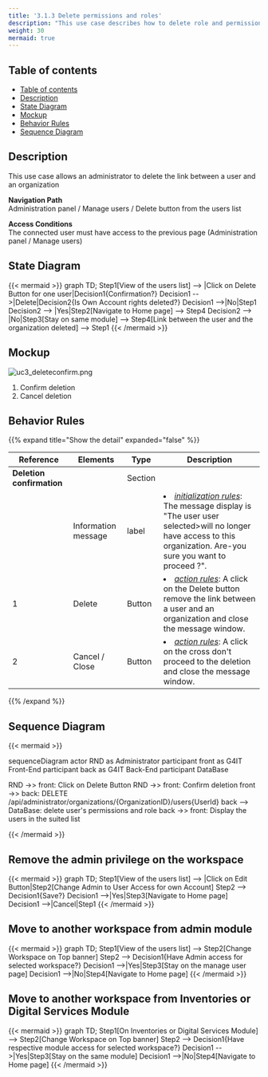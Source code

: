 ```yaml
---
title: '3.1.3 Delete permissions and roles'
description: "This use case describes how to delete role and permission to a user on an organization in the administration module"
weight: 30
mermaid: true
---
```

## Table of contents
- [Table of contents](#table-of-contents)
- [Description](#description)
- [State Diagram](#state-diagram)
- [Mockup](#mockup)
- [Behavior Rules](#behavior-rules)
- [Sequence Diagram](#sequence-diagram)

## Description

This use case allows an administrator to delete the link between a user and an organization

**Navigation Path**  
Administration panel / Manage users / Delete button from the users list

**Access Conditions**  
The connected user must have access to the previous page (Administration panel / Manage users)

## State Diagram

{{< mermaid >}}
graph TD;
Step1[View of the users list] --> |Click on Delete Button for one user|Decision1{Confirmation?}
Decision1 -->|Delete|Decision2{Is Own Account rights deleted?}
Decision1 -->|No|Step1
Decision2 --> |Yes|Step2[Navigate to Home page] --> Step4
Decision2 --> |No|Step3[Stay on same module] --> Step4[Link between the user and the organization deleted] --> Step1
{{< /mermaid >}}

## Mockup

![uc3_deleteconfirm.png](../images/uc3_deleteconfirm.png)
1. Confirm deletion
2. Cancel deletion

## Behavior Rules

{{% expand title="Show the detail" expanded="false" %}}

| Reference                 | Elements            | Type    | Description                                                                                                                                                             |
|---------------------------|---------------------|---------|-------------------------------------------------------------------------------------------------------------------------------------------------------------------------|
| **Deletion confirmation** |                     | Section |                                                                                                                                                                         |
|                           | Information message | label   | <li><u>*initialization rules*</u>: The message display is "The user user selected>will no longer have access to this organization. Are-you sure you want to proceed ?". |
| 1                         | Delete              | Button  | <li><u>*action rules*</u>: A click on the Delete button remove the link between a user and an organization and close the message window.                                |
| 2                         | Cancel / Close      | Button  | <li><u>*action rules*</u>: A click on the cross don't proceed to the deletion and close the message window.                                                             |

{{% /expand %}}

## Sequence Diagram

{{< mermaid >}}

sequenceDiagram
actor RND as Administrator
participant front as G4IT Front-End
participant back as G4IT Back-End
participant DataBase

RND ->> front: Click on Delete Button
RND ->> front: Confirm deletion
front ->> back: DELETE /api/administrator/organizations/{OrganizationID}/users{UserId} 
back --> DataBase: delete user's permissions and role
back ->> front: Display the users in the suited list

{{< /mermaid >}}


## Remove the admin privilege on the workspace

{{< mermaid >}}
graph TD;
Step1[View of the users list] --> |Click on Edit Button|Step2[Change Admin to User Access for own Account]
Step2 --> Decision1{Save?}
Decision1 -->|Yes|Step3[Navigate to Home page]
Decision1 -->|Cancel|Step1
{{< /mermaid >}}


## Move to another workspace from admin module

{{< mermaid >}}
graph TD;
Step1[View of the users list] --> Step2[Change Workspace on Top banner]
Step2 --> Decision1{Have Admin access for selected workspace?}
Decision1 -->|Yes|Step3[Stay on the manage user page]
Decision1 -->|No|Step4[Navigate to Home page]
{{< /mermaid >}}


## Move to another workspace from Inventories or Digital Services Module 

{{< mermaid >}}
graph TD;
Step1[On Inventories or Digital Services Module] --> Step2[Change Workspace on Top banner]
Step2 --> Decision1{Have respective module access for selected workspace?}
Decision1 -->|Yes|Step3[Stay on the same module]
Decision1 -->|No|Step4[Navigate to Home page]
{{< /mermaid >}}